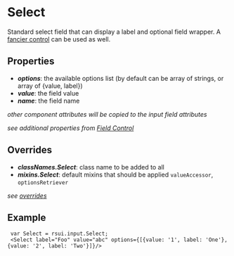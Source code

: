 Select
======

Standard select field that can display a label and optional field wrapper.
A [fancier control](./Dropdown.md) can be used as well.

Properties
----------
- ***options***: the available options list (by default can be array of strings, or array of {value, label})
- ***value***: the field value
- ***name***: the field name

*other component attributes will be copied to the input field attributes*

*see additional properties from [Field Control](../form/Control.md)*

Overrides
---------
- ***classNames.Select***: class name to be added to all
- ***mixins.Select***: default mixins that should be applied
```valueAccessor```, ```optionsRetriever```

*see [overrides](./overrides.md)*

Example
--------
     var Select = rsui.input.Select;
     <Select label="Foo" value="abc" options={[{value: '1', label: 'One'}, {value: '2', label: 'Two'}]}/>